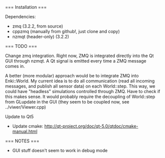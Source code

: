 === Installation ===

Dependencies:

 * zmq (3.2.2, from source)
 * cppzmq (manually from github!, just clone and copy)
 * nzmqt (header-only) (3.2.2)


=== TODO ===

Change zmq integration. Right now, ZMQ is integrated directly into the Qt GUI through nzmqt.
A Qt signal is emitted every time a ZMQ message comes in.

A better (more modular) approach would be to integrate ZMQ into Enki::World. My current idea
is to do all communication (read all incoming messages, and publish all sensor data) on each
World::step. This way, we could have "headless" simulations controlled through ZMQ. Have to check if this makes sense. It would probably require the decoupling of World::step from GLupdate in the GUI (they seem to be coupled now, see ../viwer/Viewer.cpp)

Update to Qt5

 * Update cmake: http://qt-project.org/doc/qt-5.0/qtdoc/cmake-manual.html

=== NOTES ===

 * GUI stuff doesn't seem to work in debug mode